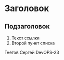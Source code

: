 # Заголовок

## Подзаголовок

1. [Текст ссылки](цель_ссылки)
1. Второй пункт списка

Гнетов Сергей DevOPS-23